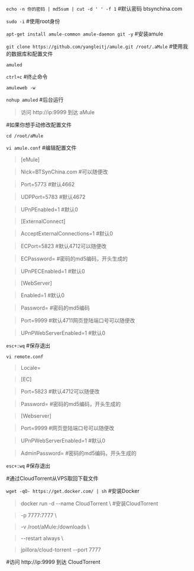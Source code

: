 `echo -n 你的密码 | md5sum | cut -d ' ' -f 1` #默认密码 btsynchina.com

`sudo -i` #使用root身份

`apt-get install amule-common amule-daemon git -y` #安装amule

`git clone https://github.com/yangleitj/amule.git /root/.aMule` #使用我的数据库和配置文件

`amuled`

`ctrl+c` #终止命令

`amuleweb -w`

`nohup amuled` #后台运行

>访问 http://ip:9999 到达 aMule



#如果你想手动修改配置文件

`cd /root/aMule`

`vi amule.conf` #编辑配置文件

>[eMule]

>Nick=BTSynChina.com #可以随便改

>Port=5773 #默认4662

>UDPPort=5783 #默认4672

>UPnPEnabled=1 #默认0

>[ExternalConnect]

>AcceptExternalConnections=1 #默认0

>ECPort=5823 #默认4712可以随便改

>ECPassword= #密码的md5编码，开头生成的

>UPnPECEnabled=1 #默认0

>[WebServer]

>Enabled=1 #默认0

>Password= #密码的md5编码

>Port=9999 #默认4711网页登陆端口号可以随便改

>UPnPWebServerEnabled=1 #默认0

`esc+:wq` #保存退出

`vi remote.conf`

>Locale=

>[EC]

>Port=5823 #默认4712可以随便改

>Password= #密码的md5编码，开头生成的

>[Webserver]

>Port=9999 #网页登陆端口号可以随便改

>UPnPWebServerEnabled=1 #默认0

>AdminPassword= #密码的md5编码，开头生成的

`esc+:wq` #保存退出

#通过CloudTorrent从VPS取回下载文件

`wget -qO- https://get.docker.com/ | sh` #安装Docker

>docker run -d --name CloudTorrent \ #安装CloudTorrent

>-p 7777:7777 \

>-v /root/aMule:/downloads \

>--restart always \

>jpillora/cloud-torrent --port 7777

#访问 http://ip:9999 到达 CloudTorrent
